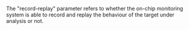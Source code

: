 The "record-replay" parameter refers to whether the on-chip monitoring system is able to record and replay the behaviour of the target under analysis or not.

